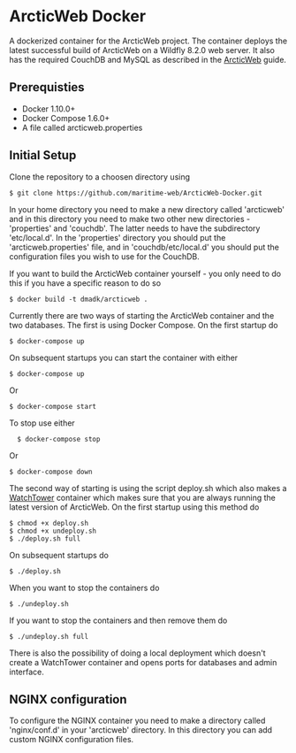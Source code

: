 # ArcticWeb Docker
A dockerized container for the ArcticWeb project. The container deploys the latest successful build of ArcticWeb on a Wildfly 8.2.0 web server. It also has the required CouchDB and MySQL as described in the [ArcticWeb](https://github.com/maritime-web/ArcticWeb#arcticweb) guide.

## Prerequisties
* Docker 1.10.0+
* Docker Compose 1.6.0+
* A file called arcticweb.properties

## Initial Setup
Clone the repository to a choosen directory using

    $ git clone https://github.com/maritime-web/ArcticWeb-Docker.git

In your home directory you need to make a new directory called 'arcticweb' and in this directory you need to make two other new directories - 'properties' and 'couchdb'. The latter needs to have the subdirectory 'etc/local.d'.
In the 'properties' directory you should put the 'arcticweb.properties' file, and in 'couchdb/etc/local.d' you should put the configuration files you wish to use for the CouchDB.

If you want to build the ArcticWeb container yourself - you only need to do this if you have a specific reason to do so

    $ docker build -t dmadk/arcticweb .

Currently there are two ways of starting the ArcticWeb container and the two databases.
The first is using Docker Compose. On the first startup do

    $ docker-compose up

On subsequent startups you can start the container with either

    $ docker-compose up

Or

    $ docker-compose start

To stop use either

	  $ docker-compose stop

Or

  	$ docker-compose down

The second way of starting is using the script deploy.sh which also makes a [WatchTower](https://github.com/CenturyLinkLabs/watchtower#watchtower) container which makes sure that you are always running the latest version of ArcticWeb.
On the first startup using this method do

  	$ chmod +x deploy.sh
  	$ chmod +x undeploy.sh
  	$ ./deploy.sh full

On subsequent startups do

  	$ ./deploy.sh

When you want to stop the containers do

  	$ ./undeploy.sh

If you want to stop the containers and then remove them do

  	$ ./undeploy.sh full

There is also the possibility of doing a local deployment which doesn't create a WatchTower container and opens ports for databases and admin interface.

## NGINX configuration
To configure the NGINX container you need to make a directory called 'nginx/conf.d' in your 'arcticweb' directory. In this directory you can add custom NGINX configuration files.  
